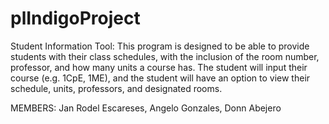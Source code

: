 # plIndigoProject

Student Information Tool:
This program is designed to be able to provide students with their class schedules, with the inclusion of the room number, professor, and how many units a course has. 
The student will input their course (e.g. 1CpE, 1ME), and the student will have an option to view their schedule, units, professors, and designated rooms.

MEMBERS:
Jan Rodel Escareses,
Angelo Gonzales,
Donn Abejero
